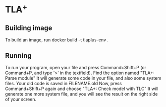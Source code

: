 # TLA<sup>+</sup>

## Building image
To build an image, run
docker build -t tlaplus-env .

## Running
To run your program, open your file and press Command+Shift+P (or Command+P, and type '>' in the textfield).
Find the option named "TLA+: Parse module"
It will generate some code in your file, and also some system files. Your old code is saved in FILENAME.old
Now, press Command+Shift+P again and choose "TLA+: Check model with TLC"
It will generate one more system file, and you will see the result on the right side of your screen.
